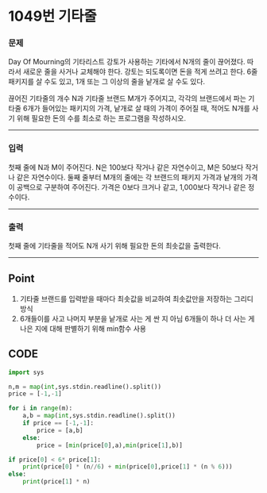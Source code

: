 # 1049번 기타줄



### 문제



Day Of Mourning의 기타리스트 강토가 사용하는 기타에서 N개의 줄이 끊어졌다. 따라서 새로운 줄을 사거나 교체해야 한다. 강토는 되도록이면 돈을 적게 쓰려고 한다. 6줄 패키지를 살 수도 있고, 1개 또는 그 이상의 줄을 낱개로 살 수도 있다.

끊어진 기타줄의 개수 N과 기타줄 브랜드 M개가 주어지고, 각각의 브랜드에서 파는 기타줄 6개가 들어있는 패키지의 가격, 낱개로 살 때의 가격이 주어질 때, 적어도 N개를 사기 위해 필요한 돈의 수를 최소로 하는 프로그램을 작성하시오.

---

### 입력



첫째 줄에 N과 M이 주어진다. N은 100보다 작거나 같은 자연수이고, M은 50보다 작거나 같은 자연수이다. 둘째 줄부터 M개의 줄에는 각 브랜드의 패키지 가격과 낱개의 가격이 공백으로 구분하여 주어진다. 가격은 0보다 크거나 같고, 1,000보다 작거나 같은 정수이다.

---

### 출력



첫째 줄에 기타줄을 적어도 N개 사기 위해 필요한 돈의 최솟값을 출력한다.

---

## Point



1. 기타줄 브랜드를 입력받을 때마다 최솟값을 비교하여 최솟값만을 저장하는 그리디 방식
2. 6개들이를 사고 나머지 부분을 낱개로 사는 게 싼 지 아님 6개들이 하나 더 사는 게 나은 지에 대해 판별하기 위해 min함수 사용



## CODE

```python
import sys

n,m = map(int,sys.stdin.readline().split())
price = [-1,-1]

for i in range(m):
    a,b = map(int,sys.stdin.readline().split())
    if price == [-1,-1]:
        price = [a,b]
    else:
        price = [min(price[0],a),min(price[1],b)]

if price[0] < 6* price[1]:
    print(price[0] * (n//6) + min(price[0],price[1] * (n % 6)))
else:
    print(price[1] * n)
```

